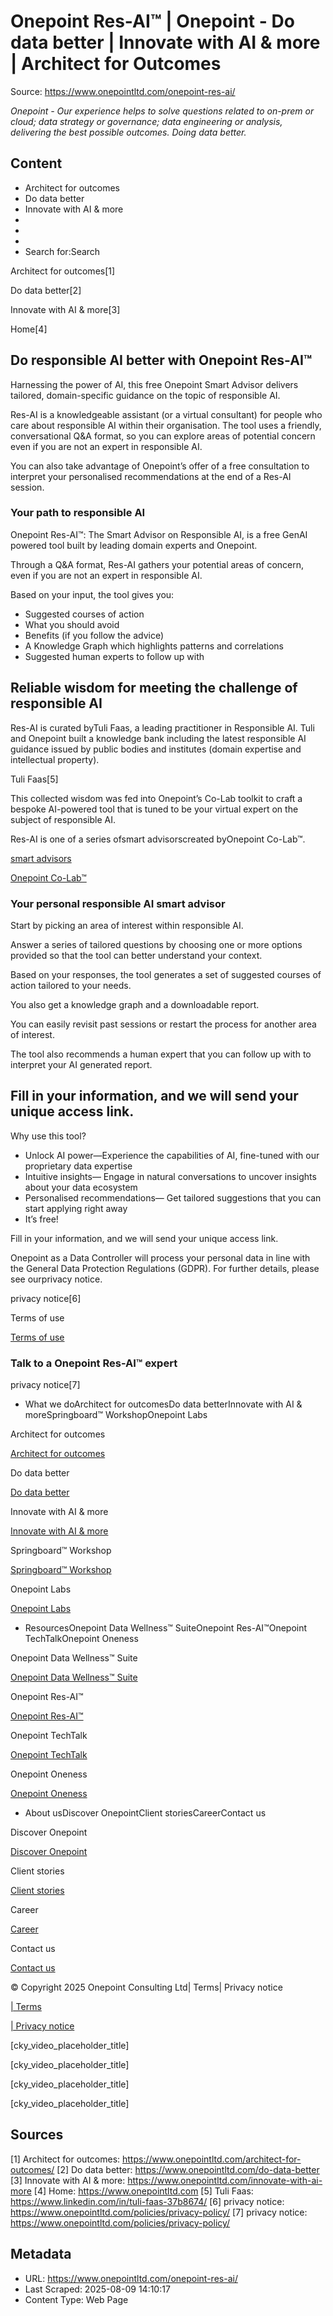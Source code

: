 # Onepoint Res-AI™ | Onepoint - Do data better | Innovate with AI & more | Architect for Outcomes

Source: https://www.onepointltd.com/onepoint-res-ai/

*Onepoint - Our experience helps to solve questions related to on-prem or cloud; data strategy or governance; data engineering or analysis, delivering the best possible outcomes. Doing data better.*

## Content

- Architect for outcomes
- Do data better
- Innovate with AI & more
- 
- 
- 
- Search for:Search

Architect for outcomes[1]

Do data better[2]

Innovate with AI & more[3]

Home[4]

## Do responsible AI better with Onepoint Res-AI™

Harnessing the power of AI, this free Onepoint Smart Advisor delivers tailored, domain-specific guidance on the topic of responsible AI.

Res-AI is a knowledgeable assistant (or a virtual consultant) for people who care about responsible AI within their organisation. The tool uses a friendly, conversational Q&A format, so you can explore areas of potential concern even if you are not an expert in responsible AI.

You can also take advantage of Onepoint’s offer of a free consultation to interpret your personalised recommendations at the end of a Res-AI session.

### Your path to responsible AI

Onepoint Res-AI™: The Smart Advisor on Responsible AI, is a free GenAI powered tool built by leading domain experts and Onepoint.

Through a Q&A format, Res-AI gathers your potential areas of concern, even if you are not an expert in responsible AI.

Based on your input, the tool gives you:

- Suggested courses of action
- What you should avoid
- Benefits (if you follow the advice)
- A Knowledge Graph which highlights patterns and correlations
- Suggested human experts to follow up with

## Reliable wisdom for meeting the challenge of responsible AI

Res-AI is curated byTuli Faas, a leading practitioner in Responsible AI. Tuli and Onepoint built a knowledge bank including the latest responsible AI guidance issued by public bodies and institutes (domain expertise and intellectual property).

Tuli Faas[5]

This collected wisdom was fed into Onepoint’s Co-Lab toolkit to craft a bespoke AI-powered tool that is tuned to be your virtual expert on the subject of responsible AI.

Res-AI is one of a series ofsmart advisorscreated byOnepoint Co-Lab™.

[smart advisors](/innovate-with-ai-more/#smart-advisors)

[Onepoint Co-Lab™](/innovate-with-ai-more/#co-lab)

### Your personal responsible AI smart advisor

Start by picking an area of interest within responsible AI.

Answer a series of tailored questions by choosing one or more options provided so that the tool can better understand your context.

Based on your responses, the tool generates a set of suggested courses of action tailored to your needs.

You also get a knowledge graph and a downloadable report.

You can easily revisit past sessions or restart the process for another area of interest.

The tool also recommends a human expert that you can follow up with to interpret your AI generated report.

## Fill in your information, and we will send your unique access link.

Why use this tool?

- Unlock AI power—Experience the capabilities of AI, fine-tuned with our proprietary data expertise
- Intuitive insights— Engage in natural conversations to uncover insights about your data ecosystem
- Personalised recommendations— Get tailored suggestions that you can start applying right away
- It’s free!

Fill in your information, and we will send your unique access link.

Onepoint as a Data Controller will process your personal data in line with the General Data Protection Regulations (GDPR). For further details, please see ourprivacy notice.

privacy notice[6]

Terms of use

[Terms of use](/wp-content/uploads/2025/06/Terms-of-Use-for-Onepoint-Res-AI™-v1.0.pdf)

### Talk to a Onepoint Res-AI™ expert

privacy notice[7]

- What we doArchitect for outcomesDo data betterInnovate with AI & moreSpringboard™ WorkshopOnepoint Labs

Architect for outcomes

[Architect for outcomes](/architect-for-outcomes/)

Do data better

[Do data better](/do-data-better)

Innovate with AI & more

[Innovate with AI & more](/innovate-with-ai-more/)

Springboard™ Workshop

[Springboard™ Workshop](/onepoint-springboard/)

Onepoint Labs

[Onepoint Labs](/onepoint-labs/)

- ResourcesOnepoint Data Wellness™ SuiteOnepoint Res-AI™Onepoint TechTalkOnepoint Oneness

Onepoint Data Wellness™ Suite

[Onepoint Data Wellness™ Suite](/data-wellness/)

Onepoint Res-AI™

[Onepoint Res-AI™](/onepoint-res-ai/)

Onepoint TechTalk

[Onepoint TechTalk](/techtalk)

Onepoint Oneness

[Onepoint Oneness](/oneness/)

- About usDiscover OnepointClient storiesCareerContact us

Discover Onepoint

[Discover Onepoint](/discover-onepoint/)

Client stories

[Client stories](/client-stories/)

Career

[Career](/career-opportunities/)

Contact us

[Contact us](/contact-us/)

© Copyright 2025 Onepoint Consulting Ltd| Terms| Privacy notice

[| Terms](/policies/)

[| Privacy notice](/policies/privacy-policy/)

[cky_video_placeholder_title]

[cky_video_placeholder_title]

[cky_video_placeholder_title]

[cky_video_placeholder_title]


## Sources

[1] Architect for outcomes: https://www.onepointltd.com/architect-for-outcomes/
[2] Do data better: https://www.onepointltd.com/do-data-better
[3] Innovate with AI & more: https://www.onepointltd.com/innovate-with-ai-more
[4] Home: https://www.onepointltd.com
[5] Tuli Faas: https://www.linkedin.com/in/tuli-faas-37b8674/
[6] privacy notice: https://www.onepointltd.com/policies/privacy-policy/
[7] privacy notice: https://www.onepointltd.com/policies/privacy-policy/

## Metadata

- URL: https://www.onepointltd.com/onepoint-res-ai/
- Last Scraped: 2025-08-09 14:10:17
- Content Type: Web Page
